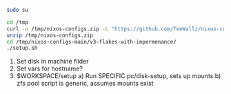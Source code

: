 
```bash
sudo su

cd /tmp
curl -o /tmp/nixos-configs.zip -L "https://github.com/TeeWallz/nixos-configs/archive/refs/heads/main.zip"
unzip /tmp/nixos-configs.zip
cd /tmp/nixos-configs-main/v3-flakes-with-impermenance/
./setup.sh

```









1) Set disk in machine filder
2) Set vars for hostname?
3) $WORKSPACE/setup
   a) Run SPECIFIC pc/disk-setup, sets up mounts
   b) zfs pool script is generic, assumes mounts exist




